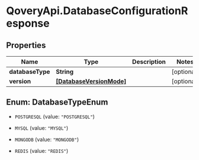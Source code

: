 # QoveryApi.DatabaseConfigurationResponse

## Properties

Name | Type | Description | Notes
------------ | ------------- | ------------- | -------------
**databaseType** | **String** |  | [optional] 
**version** | [**[DatabaseVersionMode]**](DatabaseVersionMode.md) |  | [optional] 



## Enum: DatabaseTypeEnum


* `POSTGRESQL` (value: `"POSTGRESQL"`)

* `MYSQL` (value: `"MYSQL"`)

* `MONGODB` (value: `"MONGODB"`)

* `REDIS` (value: `"REDIS"`)





